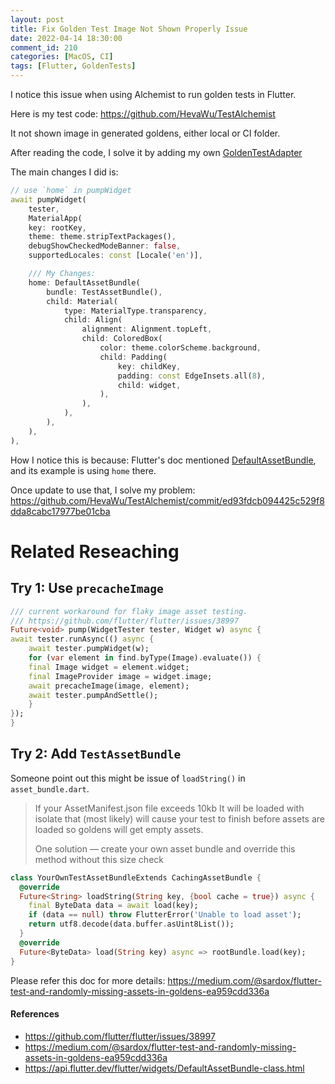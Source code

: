 ```yaml
---
layout: post
title: Fix Golden Test Image Not Shown Properly Issue
date: 2022-04-14 18:30:00
comment_id: 210
categories: [MacOS, CI]
tags: [Flutter, GoldenTests]
---
```


I notice this issue when using Alchemist to run golden tests in Flutter.

Here is my test code: <https://github.com/HevaWu/TestAlchemist>

It not shown image in generated goldens, either local or CI folder.

After reading the code, I solve it by adding my own [GoldenTestAdapter](https://github.com/HevaWu/TestAlchemist/blob/main/test/my_golden_test_adapter.dart)

The main changes I did is:

```dart
// use `home` in pumpWidget
await pumpWidget(
    tester,
    MaterialApp(
    key: rootKey,
    theme: theme.stripTextPackages(),
    debugShowCheckedModeBanner: false,
    supportedLocales: const [Locale('en')],

    /// My Changes:
    home: DefaultAssetBundle(
        bundle: TestAssetBundle(),
        child: Material(
            type: MaterialType.transparency,
            child: Align(
                alignment: Alignment.topLeft,
                child: ColoredBox(
                    color: theme.colorScheme.background,
                    child: Padding(
                        key: childKey,
                        padding: const EdgeInsets.all(8),
                        child: widget,
                    ),
                ),
            ),
        ),
    ),
),
```

How I notice this is because: Flutter's doc mentioned [DefaultAssetBundle](https://api.flutter.dev/flutter/widgets/DefaultAssetBundle-class.html), and its example is using `home` there.

Once update to use that, I solve my problem: <https://github.com/HevaWu/TestAlchemist/commit/ed93fdcb094425c529f8dda8cabc17977be01cba>

# Related Reseaching

## Try 1: Use `precacheImage`

```dart
/// current workaround for flaky image asset testing.
/// https://github.com/flutter/flutter/issues/38997
Future<void> pump(WidgetTester tester, Widget w) async {
await tester.runAsync(() async {
    await tester.pumpWidget(w);
    for (var element in find.byType(Image).evaluate()) {
    final Image widget = element.widget;
    final ImageProvider image = widget.image;
    await precacheImage(image, element);
    await tester.pumpAndSettle();
    }
});
}
```

## Try 2: Add `TestAssetBundle`

Someone point out this might be issue of `loadString()` in `asset_bundle.dart`.

> If your AssetManifest.json file exceeds 10kb It will be loaded with isolate that (most likely) will cause your test to finish before assets are loaded so goldens will get empty assets.
>
> One solution — create your own asset bundle and override this method without this size check

```dart
class YourOwnTestAssetBundleExtends CachingAssetBundle {
  @override
  Future<String> loadString(String key, {bool cache = true}) async {
    final ByteData data = await load(key);
    if (data == null) throw FlutterError('Unable to load asset');
    return utf8.decode(data.buffer.asUint8List());
  }
  @override
  Future<ByteData> load(String key) async => rootBundle.load(key);
}
```

Please refer this doc for more details: <https://medium.com/@sardox/flutter-test-and-randomly-missing-assets-in-goldens-ea959cdd336a>

#### References

- <https://github.com/flutter/flutter/issues/38997>
- <https://medium.com/@sardox/flutter-test-and-randomly-missing-assets-in-goldens-ea959cdd336a>
- <https://api.flutter.dev/flutter/widgets/DefaultAssetBundle-class.html>
